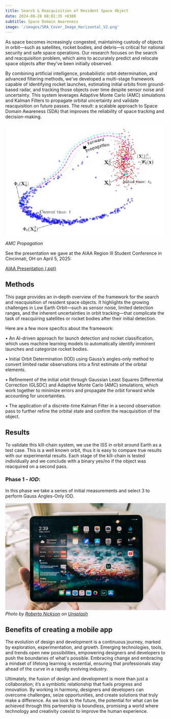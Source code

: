 ```yaml
---
title: Search & Reacquisition of Resident Space Object
date: 2024-08-28 08:01:35 +0300
subtitle: Space Domain Awareness
image: '/images/SRA_Cover_Image_Horizontal_V2.png'
---
```

As space becomes increasingly congested, maintaining custody of objects in orbit—such as satellites, rocket bodies, and debris—is critical for national security and safe space operations. Our research focuses on the search and reacquisition problem, which aims to accurately predict and relocate space objects after they’ve been initially observed.

By combining artificial intelligence, probabilistic orbit determination, and advanced filtering methods, we’ve developed a multi-stage framework capable of identifying rocket launches, estimating initial orbits from ground-based radar, and tracking those objects over time despite sensor noise and uncertainty. This system leverages Adaptive Monte Carlo (AMC) simulations and Kalman Filters to propagate orbital uncertainty and validate reacquisition on future passes. The result: a scalable approach to Space Domain Awareness (SDA) that improves the reliability of space tracking and decision-making.

<div class="gallery-box">
  <div class="gallery gallery-columns-2">
    <img src="/images/AMC_prop.jpg" loading="lazy" alt="Project">
  </div>
  <em>AMC Propagation</em>
</div>

See the presentation we gave at the AIAA Region III Student Conference in Cincinnati, OH on April 5, 2025:
<p>
  <a href="/files/AIAA Presentation V2.pptx" target="_blank">
    <i class="fa fa-file-pdf-o"></i> AIAA Presentation (.ppt)
  </a>
</p>

## Methods

This page provides an in‐depth overview of the framework for the search and reacquisition of resident space objects. It highlights the growing challenges in Low Earth Orbit—such as sensor noise, limited detection ranges, and the inherent uncertainties in orbit tracking—that complicate the task of reacquiring satellites or rocket bodies after their initial detection.

Here are a few more specifcs about the framework:

• An AI-driven approach for launch detection and rocket classification, which uses machine learning models to automatically identify imminent launches and categorize rocket bodies.

• Initial Orbit Determination (IOD) using Gauss’s angles-only method to convert limited radar observations into a first estimate of the orbital elements.

• Refinement of the initial orbit through Gaussian Least Squares Differential Correction (GLSDC) and Adaptive Monte Carlo (AMC) simulations, which work together to minimize errors and propagate the orbit forward while accounting for uncertainties.

• The application of a discrete-time Kalman Filter in a second observation pass to further refine the orbital state and confirm the reacquisition of the object.

## Results

To validate this kill-chain system, we use the ISS in orbit around Earth as a test case. This is a well known orbit, thus it is easy to compare true results with our experimental results. Each stage of the kill-chain is tested individually and we conclude with a binary yes/no if the object was reacquired on a second pass.

### Phase 1 - <em>IOD</em>:
In this phase we take a series of initial measurements and select 3 to perform Gauss Angles-Only IOD.

<div class="gallery-box">
  <div class="gallery">
    <img src="/images/project-example-5.jpg" loading="lazy" alt="Project">
  </div>
  <em>Photo by <a href="https://unsplash.com/@rpnickson">Roberto Nickson</a> on <a href="https://unsplash.com/">Unsplash</a></em>
</div>

## Benefits of creating a mobile app

The evolution of design and development is a continuous journey, marked by exploration, experimentation, and growth. Emerging technologies, tools, and trends open new possibilities, empowering designers and developers to push the boundaries of what's possible. Embracing change and embracing a mindset of lifelong learning is essential, ensuring that professionals stay ahead of the curve in a rapidly evolving industry.

Ultimately, the fusion of design and development is more than just a collaboration; it’s a symbiotic relationship that fuels progress and innovation. By working in harmony, designers and developers can overcome challenges, seize opportunities, and create solutions that truly make a difference. As we look to the future, the potential for what can be achieved through this partnership is boundless, promising a world where technology and creativity coexist to improve the human experience.
